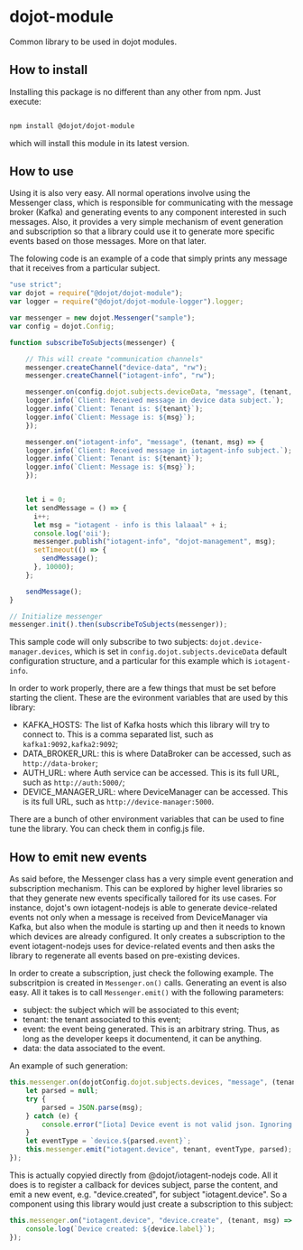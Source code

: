 # dojot-module

Common library to be used in dojot modules.

## How to install

Installing this package is no different than any other from npm. Just execute:

```bash

npm install @dojot/dojot-module

```

which will install this module in its latest version.

## How to use

Using it is also very easy. All normal operations involve using the Messenger
class, which is responsible for communicating with the message broker (Kafka)
and generating events to any component interested in such messages. Also, it
provides a very simple mechanism of event generation and subscription so that
a library could use it to generate more specific events based on those messages.
More on that later.

The folowing code is an example of a code that simply prints any message that
it receives from a particular subject.


```javascript
"use strict";
var dojot = require("@dojot/dojot-module");
var logger = require("@dojot/dojot-module-logger").logger;

var messenger = new dojot.Messenger("sample");
var config = dojot.Config;

function subscribeToSubjects(messenger) {

    // This will create "communication channels"
    messenger.createChannel("device-data", "rw");
    messenger.createChannel("iotagent-info", "rw");

    messenger.on(config.dojot.subjects.deviceData, "message", (tenant, msg) => {
    logger.info(`Client: Received message in device data subject.`);
    logger.info(`Client: Tenant is: ${tenant}`);
    logger.info(`Client: Message is: ${msg}`);
    });

    messenger.on("iotagent-info", "message", (tenant, msg) => {
    logger.info(`Client: Received message in iotagent-info subject.`);
    logger.info(`Client: Tenant is: ${tenant}`);
    logger.info(`Client: Message is: ${msg}`);
    });


    let i = 0;
    let sendMessage = () => {
      i++;
      let msg = "iotagent - info is this lalaaal" + i;
      console.log('oii');
      messenger.publish("iotagent-info", "dojot-management", msg);
      setTimeout(() => {
        sendMessage();
      }, 10000);
    };

    sendMessage();
}

// Initialize messenger
messenger.init().then(subscribeToSubjects(messenger));

```

This sample code will only subscribe to two subjects: `dojot.device-manager.devices`,
which is set in `config.dojot.subjects.deviceData` default configuration
structure, and a particular for this example which is `iotagent-info`.

In order to work properly, there are a few things that must be set before
starting the client. These are the evironment variables that are used by this
library:

- KAFKA_HOSTS: The list of Kafka hosts which this library will try to connect
  to. This is a comma separated list, such as `kafka1:9092,kafka2:9092`;
- DATA_BROKER_URL: this is where DataBroker can be accessed, such as
  `http://data-broker`;
- AUTH_URL: where Auth service can be accessed. This is its full URL, such as
  `http://auth:5000/`;
- DEVICE_MANAGER_URL: where DeviceManager can be accessed. This is its full
  URL, such as `http://device-manager:5000`.

There are a bunch of other environment variables that can be used to fine tune
the library. You can check them in config.js file.


## How to emit new events

As said before, the Messenger class has a very simple event generation and
subscription mechanism. This can be explored by higher level libraries so that
they generate new events specifically tailored for its use cases. For instance,
dojot's own iotagent-nodejs is able to generate device-related events not only
when a message is received from DeviceManager via Kafka, but also when the
module is starting up and then it needs to known which devices are already
configured. It only creates a subscription to the event iotagent-nodejs uses
for device-related events and then asks the library to regenerate all events
based on pre-existing devices.

In order to create a subscription, just check the following example. The
subscritpion is created in `Messenger.on()` calls. Generating an event is also
easy. All it takes is to call `Messenger.emit()` with the following parameters:

- subject: the subject which will be associated to this event;
- tenant: the tenant associated to this event;
- event: the event being generated. This is an arbitrary string. Thus, as long
  as the developer keeps it documentend, it can be anything.
- data: the data associated to the event.

An example of such generation:

```javascript
this.messenger.on(dojotConfig.dojot.subjects.devices, "message", (tenant, msg) => {
    let parsed = null;
    try {
        parsed = JSON.parse(msg);
    } catch (e) {
        console.error("[iota] Device event is not valid json. Ignoring.");
    }
    let eventType = `device.${parsed.event}`;
    this.messenger.emit("iotagent.device", tenant, eventType, parsed);
});
```

This is actually copyied directly from @dojot/iotagent-nodejs code. All it does
is to register a callback for devices subject, parse the content, and emit a new
event, e.g. "device.created", for subject "iotagent.device". So a component
using this library would just create a subscription to this subject:

```javascript
this.messenger.on("iotagent.device", "device.create", (tenant, msg) => {
    console.log(`Device created: ${device.label}`);
});
```